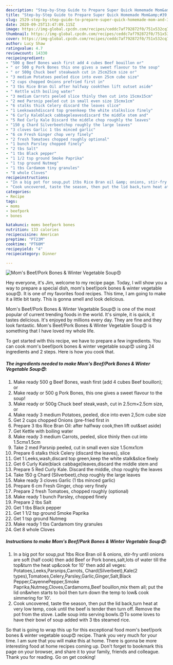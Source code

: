 ```yaml
---
description: "Step-by-Step Guide to Prepare Super Quick Homemade Mom&amp;#39;s Beef/Pork Bones &amp;amp; Winter Vegetable Soup😍"
title: "Step-by-Step Guide to Prepare Super Quick Homemade Mom&amp;#39;s Beef/Pork Bones &amp;amp; Winter Vegetable Soup😍"
slug: 2529-step-by-step-guide-to-prepare-super-quick-homemade-mom-and-39-s-beef-pork-bones-and-amp-winter-vegetable-soup
date: 2020-09-25T13:47:09.115Z
image: https://img-global.cpcdn.com/recipes/ceddc7af792872f0/751x532cq70/moms-beefpork-bones-winter-vegetable-soup😍-recipe-main-photo.jpg
thumbnail: https://img-global.cpcdn.com/recipes/ceddc7af792872f0/751x532cq70/moms-beefpork-bones-winter-vegetable-soup😍-recipe-main-photo.jpg
cover: https://img-global.cpcdn.com/recipes/ceddc7af792872f0/751x532cq70/moms-beefpork-bones-winter-vegetable-soup😍-recipe-main-photo.jpg
author: Lucy Shaw
ratingvalue: 4.7
reviewcount: 14330
recipeingredient:
- "500 g Beef Bones wash first add 4 cubes Beef bouillon or"
- " or 500 g Pork Bones this one gives a sweet flavour to the soup"
- " or 500g Chuck beef steakwash cut in 25cm25cm size or"
- "3 medium Potatoes peeled dice into even 25cm cube size"
- "2 cups chopped Onions prefried first in"
- "3 tbs Rice Bran Oil after halfway cookthen lift outset aside"
- " Kettle with boiling water"
- "3 medium Carrots peeled slice thinly then cut into 15cmx15cm"
- "2 med Parsnip peeled cut in small even size 15cmx1cm"
- "6 stalks thick Celery discard the leaves slice"
- "1 Leekswashdiscard top greenkeep the white stalkslice finely"
- "6 Curly Kaleblack cabbageleavesdiscard the middle stem and"
- "5 Red Curly Kale Discard the middle chop roughly the leaves"
- "150 g Chard Silverbeetchop roughly the large leaves"
- "3 cloves Garlic 1 tbs minced garlic"
- "6 cm Fresh Ginger chop very finely"
- "2 fresh Tomatoes chopped roughly optional"
- "1 bunch Parsley chopped finely"
- "2 tbs Salt"
- "1 tbs Black pepper"
- "1 1/2 tsp ground Smoke Paprika"
- "1 tsp ground Nutmeg"
- "1 tbs Cardamom tiny granules"
- "8 whole Cloves"
recipeinstructions:
- "In a big pot for soup,put 1tbs Rice Bran oil &amp; onions, stir-fry until onions are soft (half cook) then add Beef or Pork bones,salt,lots of water till the top&amp;turn the heat up&amp;cook for 10&#39; then add all veges: Potatoes,Leeks,Parsnips,Carrots, Chard(Silverbeet),Kale(2 types),Tomatoes,Celery,Parsley,Garlic,Ginger,Salt,Black Pepper,CayennePepper,Smoke Paprika,Nutmeg,Cloves,Cardamoms,Beef bouillon,mix them all; put the lid on&amp;when starts to boil then turn down the temp to low&amp; cook simmering for 10&#39;."
- "Cook uncovered, taste the season, then put the lid back,turn heat at very low temp, cook until the beef is tender then turn off. Remove the pot from the stove. Ladle soup into serving bowls.😍To some loves to have their bowl of soup added with 3 tbs steamed rice."
categories:
- Recipe
tags:
- moms
- beefpork
- bones

katakunci: moms beefpork bones 
nutrition: 133 calories
recipecuisine: American
preptime: "PT23M"
cooktime: "PT60M"
recipeyield: "4"
recipecategory: Dinner

---
```



![Mom&#39;s Beef/Pork Bones &amp; Winter Vegetable Soup😍](https://img-global.cpcdn.com/recipes/ceddc7af792872f0/751x532cq70/moms-beefpork-bones-winter-vegetable-soup😍-recipe-main-photo.jpg)

Hey everyone, it's Jim, welcome to my recipe page. Today, I will show you a way to prepare a special dish, mom&#39;s beef/pork bones &amp; winter vegetable soup😍. It is one of my favorites food recipes. This time, I am going to make it a little bit tasty. This is gonna smell and look delicious.



Mom&#39;s Beef/Pork Bones &amp; Winter Vegetable Soup😍 is one of the most popular of current trending foods in the world. It's simple, it is quick, it tastes delicious. It's enjoyed by millions every day. They are fine and they look fantastic. Mom&#39;s Beef/Pork Bones &amp; Winter Vegetable Soup😍 is something that I have loved my whole life.


To get started with this recipe, we have to prepare a few ingredients. You can cook mom&#39;s beef/pork bones &amp; winter vegetable soup😍 using 24 ingredients and 2 steps. Here is how you cook that.

<!--inarticleads1-->

##### The ingredients needed to make Mom&#39;s Beef/Pork Bones &amp; Winter Vegetable Soup😍:

1. Make ready 500 g Beef Bones, wash first (add 4 cubes Beef bouillon); or
1. Make ready  or 500 g Pork Bones, this one gives a sweet flavour to the soup!
1. Make ready  or 500g Chuck beef steak,wash, cut in 2.5cm×2.5cm size, or
1. Make ready 3 medium Potatoes, peeled, dice into even 2,5cm cube size
1. Get 2 cups chopped Onions (pre-fried first in
1. Prepare 3 tbs Rice Bran Oil: after halfway cook,then lift out&amp;set aside)
1. Get  Kettle with boiling water
1. Make ready 3 medium Carrots, peeled, slice thinly then cut into 1.5cmx1.5cm
1. Take 2 med Parsnip peeled, cut in small even size 1.5cmx1cm
1. Prepare 6 stalks thick Celery (discard the leaves), slice
1. Get 1 Leeks,wash,discard top green,keep the white stalk&amp;slice finely
1. Get 6 Curly Kale(black cabbage)leaves,discard the middle stem and
1. Prepare 5 Red Curly Kale. Discard the middle, chop roughly the leaves
1. Take 150 g Chard (Silverbeet),chop roughly the large leaves
1. Make ready 3 cloves Garlic (1 tbs minced garlic)
1. Prepare 6 cm Fresh Ginger, chop very finely
1. Prepare 2 fresh Tomatoes, chopped roughly (optional)
1. Make ready 1 bunch Parsley, chopped finely
1. Prepare 2 tbs Salt
1. Get 1 tbs Black pepper
1. Get 1 1/2 tsp ground Smoke Paprika
1. Get 1 tsp ground Nutmeg
1. Make ready 1 tbs Cardamom tiny granules
1. Get 8 whole Cloves




<!--inarticleads2-->

##### Instructions to make Mom&#39;s Beef/Pork Bones &amp; Winter Vegetable Soup😍:

1. In a big pot for soup,put 1tbs Rice Bran oil &amp; onions, stir-fry until onions are soft (half cook) then add Beef or Pork bones,salt,lots of water till the top&amp;turn the heat up&amp;cook for 10&#39; then add all veges: Potatoes,Leeks,Parsnips,Carrots, Chard(Silverbeet),Kale(2 types),Tomatoes,Celery,Parsley,Garlic,Ginger,Salt,Black Pepper,CayennePepper,Smoke Paprika,Nutmeg,Cloves,Cardamoms,Beef bouillon,mix them all; put the lid on&amp;when starts to boil then turn down the temp to low&amp; cook simmering for 10&#39;.
1. Cook uncovered, taste the season, then put the lid back,turn heat at very low temp, cook until the beef is tender then turn off. Remove the pot from the stove. Ladle soup into serving bowls.😍To some loves to have their bowl of soup added with 3 tbs steamed rice.




So that is going to wrap this up for this exceptional food mom&#39;s beef/pork bones &amp; winter vegetable soup😍 recipe. Thank you very much for your time. I am sure that you will make this at home. There is gonna be more interesting food at home recipes coming up. Don't forget to bookmark this page on your browser, and share it to your family, friends and colleague. Thank you for reading. Go on get cooking!
